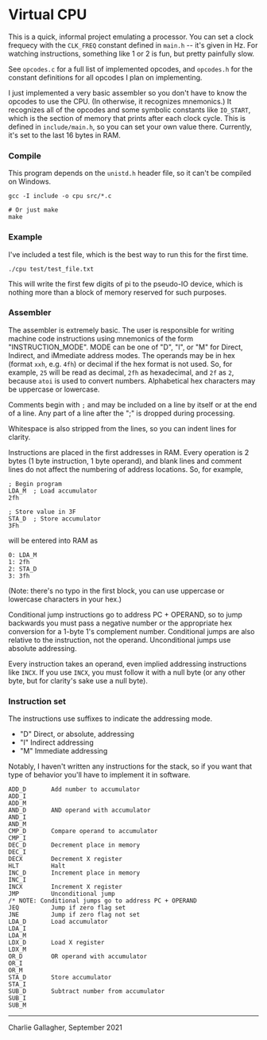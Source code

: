 # Virtual CPU
This is a quick, informal project emulating a processor. You can set a clock
frequecy with the `CLK_FREQ` constant defined in `main.h` -- it's given in Hz.
For watching instructions, something like 1 or 2 is fun, but pretty painfully
slow. 

See `opcodes.c` for a full list of implemented opcodes, and `opcodes.h` for the
constant definitions for all opcodes I plan on implementing.

I just implemented a very basic assembler so you don't have to know the opcodes
to use the CPU. (In otherwise, it recognizes mnemonics.) It recognizes all of
the opcodes and some symbolic constants like `IO_START`, which is the section of
memory that prints after each clock cycle. This is defined in `include/main.h`,
so you can set your own value there. Currently, it's set to the last 16 bytes in
RAM. 



### Compile
This program depends on the `unistd.h` header file, so it can't be compiled on
Windows. 


```
gcc -I include -o cpu src/*.c

# Or just make
make
```

### Example
I've included a test file, which is the best way to run this for the first time.

```
./cpu test/test_file.txt
```

This will write the first few digits of pi to the pseudo-IO device, which is
nothing more than a block of memory reserved for such purposes. 

### Assembler
The assembler is extremely basic. The user is responsible for writing machine
code instructions using mnemonics of the form "INSTRUCTION\_MODE". MODE can be
one of "D", "I", or "M" for Direct, Indirect, and iMmediate address modes. The
operands may be in hex (format `xxh`, e.g. `4fh`) or decimal if the hex format
is not used. So, for example, `25` will be read as decimal, `2fh` as
hexadecimal, and `2f` as `2`, because `atoi` is used to convert numbers.
Alphabetical hex characters may be uppercase or lowercase. 

Comments begin with `;` and may be included on a line by itself or at the end of
a line. Any part of a line after the ";" is dropped during processing. 

Whitespace is also stripped from the lines, so you can indent lines for clarity. 

Instructions are placed in the first addresses in RAM. Every operation is 2
bytes (1 byte instruction, 1 byte operand), and blank lines and comment lines do
not affect the numbering of address locations. So, for example,

```
; Begin program
LDA_M  ; Load accumulator
2fh

; Store value in 3F
STA_D  ; Store accumulator
3Fh
```

will be entered into RAM as

```
0: LDA_M
1: 2fh
2: STA_D
3: 3fh
```

(Note: there's no typo in the first block, you can use uppercase or lowercase
characters in your hex.)

Conditional jump instructions go to address PC + OPERAND, so to jump backwards
you must pass a negative number or the appropriate hex conversion for a 1-byte
1's complement number. Conditional jumps are also relative to the instruction,
not the operand. Unconditional jumps use absolute addressing. 

Every instruction takes an operand, even implied addressing instructions like
`INCX`. If you use `INCX`, you must follow it with a null byte (or any other
byte, but for clarity's sake use a null byte). 

### Instruction set
The instructions use suffixes to indicate the addressing mode.

- "D" Direct, or absolute, addressing
- "I" Indirect addressing
- "M" Immediate addressing

Notably, I haven't written any instructions for the stack, so if you want that
type of behavior you'll have to implement it in software. 

```
ADD_D       Add number to accumulator
ADD_I
ADD_M
AND_D       AND operand with accumulator
AND_I
AND_M
CMP_D       Compare operand to accumulator
CMP_I
DEC_D       Decrement place in memory
DEC_I
DECX        Decrement X register
HLT         Halt
INC_D       Increment place in memory
INC_I
INCX        Increment X register
JMP         Unconditional jump
/* NOTE: Conditional jumps go to address PC + OPERAND
JEQ         Jump if zero flag set
JNE         Jump if zero flag not set
LDA_D       Load accumulator
LDA_I
LDA_M
LDX_D       Load X register
LDX_M
OR_D        OR operand with accumulator
OR_I
OR_M
STA_D       Store accumulator
STA_I
SUB_D       Subtract number from accumulator
SUB_I
SUB_M
```

---

Charlie Gallagher, September 2021
